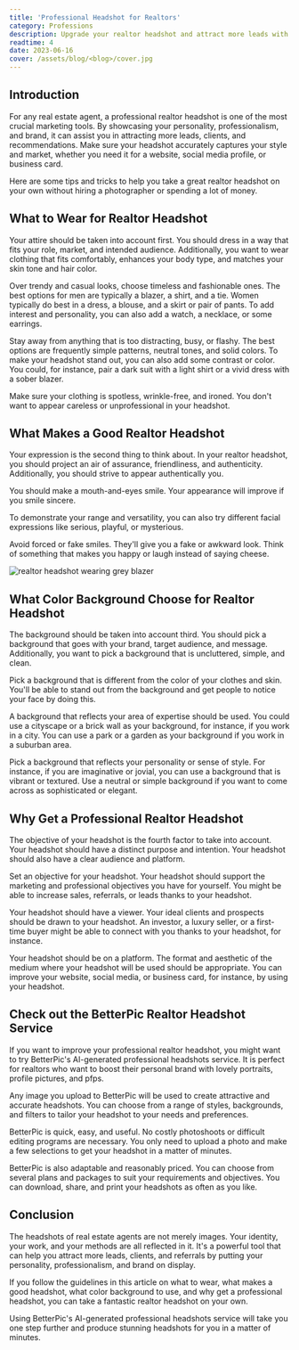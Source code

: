 ```yaml
---
title: 'Professional Headshot for Realtors'
category: Professions
description: Upgrade your realtor headshot and attract more leads with these tips. Dress professionally, smile authentically, and choose a suitable background.
readtime: 4
date: 2023-06-16
cover: /assets/blog/<blog>/cover.jpg
---
```

## Introduction
For any real estate agent, a professional realtor headshot is one of the most crucial marketing tools. By showcasing your personality, professionalism, and brand, it can assist you in attracting more leads, clients, and recommendations. Make sure your headshot accurately captures your style and market, whether you need it for a website, social media profile, or business card.

Here are some tips and tricks to help you take a great realtor headshot on your own without hiring a photographer or spending a lot of money.

## What to Wear for Realtor Headshot
Your attire should be taken into account first. You should dress in a way that fits your role, market, and intended audience. Additionally, you want to wear clothing that fits comfortably, enhances your body type, and matches your skin tone and hair color.

Over trendy and casual looks, choose timeless and fashionable ones. The best options for men are typically a blazer, a shirt, and a tie. Women typically do best in a dress, a blouse, and a skirt or pair of pants. To add interest and personality, you can also add a watch, a necklace, or some earrings.

Stay away from anything that is too distracting, busy, or flashy. The best options are frequently simple patterns, neutral tones, and solid colors. To make your headshot stand out, you can also add some contrast or color. You could, for instance, pair a dark suit with a light shirt or a vivid dress with a sober blazer.

Make sure your clothing is spotless, wrinkle-free, and ironed. You don't want to appear careless or unprofessional in your headshot.

## What Makes a Good Realtor Headshot
Your expression is the second thing to think about. In your realtor headshot, you should project an air of assurance, friendliness, and authenticity.
Additionally, you should strive to appear authentically you.

You should make a mouth-and-eyes smile. Your appearance will improve if you smile sincere.

To demonstrate your range and versatility, you can also try different facial expressions like serious, playful, or mysterious.

Avoid forced or fake smiles. They'll give you a fake or awkward look. Think of something that makes you happy or laugh instead of saying cheese.

![realtor headshot wearing grey blazer](/assets/blog/media/model-examples-1/betterpic-generated-headshot-551.jpg)

## What Color Background Choose for Realtor Headshot
The background should be taken into account third. You should pick a background that goes with your brand, target audience, and message. Additionally, you want to pick a background that is uncluttered, simple, and clean.

Pick a background that is different from the color of your clothes and skin. You'll be able to stand out from the background and get people to notice your face by doing this.

A background that reflects your area of expertise should be used. You could use a cityscape or a brick wall as your background, for instance, if you work in a city. You can use a park or a garden as your background if you work in a suburban area.

Pick a background that reflects your personality or sense of style. For instance, if you are imaginative or jovial, you can use a background that is vibrant or textured. Use a neutral or simple background if you want to come across as sophisticated or elegant.

## Why Get a Professional Realtor Headshot
The objective of your headshot is the fourth factor to take into account. Your headshot should have a distinct purpose and intention. Your headshot should also have a clear audience and platform.

Set an objective for your headshot. Your headshot should support the marketing and professional objectives you have for yourself. You might be able to increase sales, referrals, or leads thanks to your headshot.

Your headshot should have a viewer. Your ideal clients and prospects should be drawn to your headshot. An investor, a luxury seller, or a first-time buyer might be able to connect with you thanks to your headshot, for instance.

Your headshot should be on a platform. The format and aesthetic of the medium where your headshot will be used should be appropriate. You can improve your website, social media, or business card, for instance, by using your headshot.

## Check out the BetterPic Realtor Headshot Service
If you want to improve your professional realtor headshot, you might want to try BetterPic's AI-generated professional headshots service. It is perfect for realtors who want to boost their personal brand with lovely portraits, profile pictures, and pfps.

Any image you upload to BetterPic will be used to create attractive and accurate headshots. You can choose from a range of styles, backgrounds, and filters to tailor your headshot to your needs and preferences.

BetterPic is quick, easy, and useful. No costly photoshoots or difficult editing programs are necessary. You only need to upload a photo and make a few selections to get your headshot in a matter of minutes.

BetterPic is also adaptable and reasonably priced. You can choose from several plans and packages to suit your requirements and objectives. You can download, share, and print your headshots as often as you like.

## Conclusion
The headshots of real estate agents are not merely images. Your identity, your work, and your methods are all reflected in it. It's a powerful tool that can help you attract more leads, clients, and referrals by putting your personality, professionalism, and brand on display.

If you follow the guidelines in this article on what to wear, what makes a good headshot, what color background to use, and why get a professional headshot, you can take a fantastic realtor headshot on your own.

Using BetterPic's AI-generated professional headshots service will take you one step further and produce stunning headshots for you in a matter of minutes.
